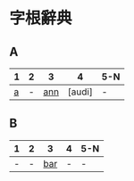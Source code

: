 # 字根辭典

## A
| 1   | 2   | 3     | 4      | 5-N |
| --- | --- | ----- | ------ | --- |
| [a] | -   | [ann] | [audi] | -   |

## B
| 1   | 2   | 3     | 4   | 5-N |
| --- | --- | ----- | --- | --- |
| -   | -   | [bar] | -   | -   |

[a]:<./root/a.md>
[ann]:<./root/ann.md>
[bar]:<./root/bar.md>